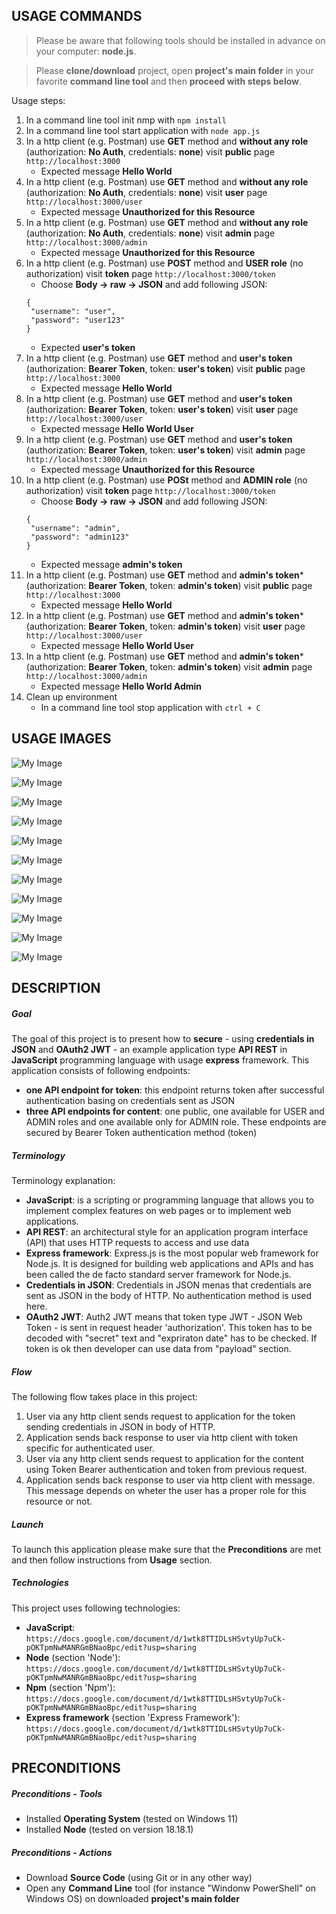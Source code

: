USAGE COMMANDS
--------------

> Please be aware that following tools should be installed in advance on your computer: **node.js**. 

> Please **clone/download** project, open **project's main folder** in your favorite **command line tool** and then **proceed with steps below**. 

Usage steps:
1. In a command line tool init nmp with `npm install`
1. In a command line tool start application with `node app.js`
1. In a http client (e.g. Postman) use **GET** method and **without any role** (authorization: **No Auth**, credentials: **none**) visit **public** page `http://localhost:3000`
   * Expected message **Hello World**
1. In a http client (e.g. Postman) use **GET** method and **without any role** (authorization: **No Auth**, credentials: **none**) visit **user** page `http://localhost:3000/user`
   * Expected message **Unauthorized for this Resource**
1. In a http client (e.g. Postman) use **GET** method and **without any role** (authorization: **No Auth**, credentials: **none**) visit **admin** page `http://localhost:3000/admin`
   * Expected message **Unauthorized for this Resource**
1. In a http client (e.g. Postman) use **POST** method and **USER role** (no authorization) visit **token** page `http://localhost:3000/token`
      * Choose **Body -> raw -> JSON** and add following JSON:
   ```
   {
    "username": "user",
    "password": "user123"
   }
   ```
   * Expected **user's token**   
1. In a http client (e.g. Postman) use **GET** method and **user's token** (authorization: **Bearer Token**, token: **user's token**) visit **public** page `http://localhost:3000`
   * Expected message **Hello World**
1. In a http client (e.g. Postman) use **GET** method and **user's token** (authorization: **Bearer Token**, token: **user's token**) visit **user** page `http://localhost:3000/user`
   * Expected message **Hello World User**
1. In a http client (e.g. Postman) use **GET** method and **user's token** (authorization: **Bearer Token**, token: **user's token**) visit **admin** page `http://localhost:3000/admin`
   * Expected message **Unauthorized for this Resource**
1. In a http client (e.g. Postman) use **POSt** method and **ADMIN role** (no authorization) visit **token** page `http://localhost:3000/token`
      * Choose **Body -> raw -> JSON** and add following JSON:
   ```
   {
    "username": "admin",
    "password": "admin123"
   }
   ```
   * Expected message **admin's token**
1. In a http client (e.g. Postman) use **GET** method and **admin's token*** (authorization: **Bearer Token**, token: **admin's token**) visit **public** page `http://localhost:3000`
   * Expected message **Hello World**
1. In a http client (e.g. Postman) use **GET** method and **admin's token*** (authorization: **Bearer Token**, token: **admin's token**) visit **user** page `http://localhost:3000/user`
   * Expected message **Hello World User**
1. In a http client (e.g. Postman) use **GET** method and **admin's token*** (authorization: **Bearer Token**, token: **admin's token**) visit **admin** page `http://localhost:3000/admin`
   * Expected message **Hello World Admin**
1. Clean up environment 
     * In a command line tool stop application with `ctrl + C`


USAGE IMAGES
------------

![My Image](readme-images/image-01.png)

![My Image](readme-images/image-02.png)

![My Image](readme-images/image-03.png)

![My Image](readme-images/image-04.png)

![My Image](readme-images/image-05.png)

![My Image](readme-images/image-06.png)

![My Image](readme-images/image-07.png)

![My Image](readme-images/image-08.png)

![My Image](readme-images/image-09.png)

![My Image](readme-images/image-10.png)

![My Image](readme-images/image-11.png)


DESCRIPTION
-----------

##### Goal
The goal of this project is to present how to **secure** - using **credentials in JSON** and **OAuth2 JWT** - an example application type **API REST** in **JavaScript** programming language with usage **express** framework. This application consists of following endpoints:
* **one API endpoint for token**: this endpoint returns token after successful authentication basing on credentials sent as JSON
* **three API endpoints for content**: one public, one available for USER and ADMIN roles and one available only for ADMIN role. These endpoints are secured by Bearer Token authentication method (token)

##### Terminology
Terminology explanation:
* **JavaScript**: is a scripting or programming language that allows you to implement complex features on web pages or to implement web applications.
* **API REST**: an architectural style for an application program interface (API) that uses HTTP requests to access and use data
* **Express framework**: Express.js is the most popular web framework for Node.js. It is designed for building web applications and APIs and has been called the de facto standard server framework for Node.js.
* **Credentials in JSON**: Credentials in JSON menas that credentials are sent as JSON in the body of HTTP. No authentication method is used here.
* **OAuth2 JWT**: Auth2 JWT means that token type JWT - JSON Web Token - is sent in request header 'authorization'. This token has to be decoded with "secret" text and "expriraton date" has to be checked. If token is ok then developer can use data from "payload" section.   

##### Flow
The following flow takes place in this project:
1. User via any http client sends request to application for the token sending credentials in JSON in body of HTTP.
1. Application sends back response to user via http client with token specific for authenticated user.
1. User via any http client sends request to application for the content using Token Bearer authentication and token from previous request.
1. Application sends back response to user via http client with message. This message depends on wheter the user has a proper role for this resource or not.

##### Launch
To launch this application please make sure that the **Preconditions** are met and then follow instructions from **Usage** section.

##### Technologies
This project uses following technologies:
* **JavaScript**: `https://docs.google.com/document/d/1wtk8TTIDLsHSvtyUp7uCk-pOKTpmNwMANRGmBNaoBpc/edit?usp=sharing`
* **Node** (section 'Node'): `https://docs.google.com/document/d/1wtk8TTIDLsHSvtyUp7uCk-pOKTpmNwMANRGmBNaoBpc/edit?usp=sharing`
* **Npm** (section 'Npm'): `https://docs.google.com/document/d/1wtk8TTIDLsHSvtyUp7uCk-pOKTpmNwMANRGmBNaoBpc/edit?usp=sharing`
* **Express framework** (section 'Express Framework'): `https://docs.google.com/document/d/1wtk8TTIDLsHSvtyUp7uCk-pOKTpmNwMANRGmBNaoBpc/edit?usp=sharing`


PRECONDITIONS
-------------

##### Preconditions - Tools
* Installed **Operating System** (tested on Windows 11)
* Installed **Node** (tested on version 18.18.1)

##### Preconditions - Actions
* Download **Source Code** (using Git or in any other way) 
* Open any **Command Line** tool (for instance "Windonw PowerShell" on Windows OS) on downloaded **project's main folder**